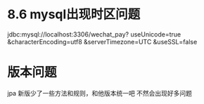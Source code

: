 #  8.6 mysql出现时区问题  
jdbc:mysql://localhost:3306/wechat_pay?
useUnicode=true
&characterEncoding=utf8
&serverTimezone=UTC
&useSSL=false
#  版本问题
jpa 新版少了一些方法和规则，和他版本统一吧
不然会出现好多问题